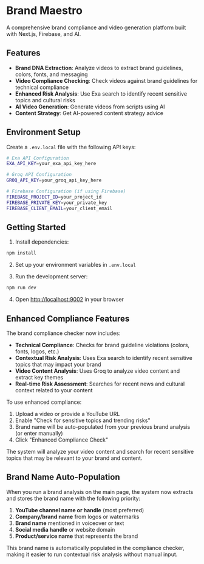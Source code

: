 # Brand Maestro

A comprehensive brand compliance and video generation platform built with Next.js, Firebase, and AI.

## Features

- **Brand DNA Extraction**: Analyze videos to extract brand guidelines, colors, fonts, and messaging
- **Video Compliance Checking**: Check videos against brand guidelines for technical compliance
- **Enhanced Risk Analysis**: Use Exa search to identify recent sensitive topics and cultural risks
- **AI Video Generation**: Generate videos from scripts using AI
- **Content Strategy**: Get AI-powered content strategy advice

## Environment Setup

Create a `.env.local` file with the following API keys:

```bash
# Exa API Configuration
EXA_API_KEY=your_exa_api_key_here

# Groq API Configuration
GROQ_API_KEY=your_groq_api_key_here

# Firebase Configuration (if using Firebase)
FIREBASE_PROJECT_ID=your_project_id
FIREBASE_PRIVATE_KEY=your_private_key
FIREBASE_CLIENT_EMAIL=your_client_email
```

## Getting Started

1. Install dependencies:
```bash
npm install
```

2. Set up your environment variables in `.env.local`

3. Run the development server:
```bash
npm run dev
```

4. Open [http://localhost:9002](http://localhost:9002) in your browser

## Enhanced Compliance Features

The brand compliance checker now includes:

- **Technical Compliance**: Checks for brand guideline violations (colors, fonts, logos, etc.)
- **Contextual Risk Analysis**: Uses Exa search to identify recent sensitive topics that may impact your brand
- **Video Content Analysis**: Uses Groq to analyze video content and extract key themes
- **Real-time Risk Assessment**: Searches for recent news and cultural context related to your content

To use enhanced compliance:
1. Upload a video or provide a YouTube URL
2. Enable "Check for sensitive topics and trending risks"
3. Brand name will be auto-populated from your previous brand analysis (or enter manually)
4. Click "Enhanced Compliance Check"

The system will analyze your video content and search for recent sensitive topics that may be relevant to your brand and content.

## Brand Name Auto-Population

When you run a brand analysis on the main page, the system now extracts and stores the brand name with the following priority:

1. **YouTube channel name or handle** (most preferred)
2. **Company/brand name** from logos or watermarks
3. **Brand name** mentioned in voiceover or text
4. **Social media handle** or website domain
5. **Product/service name** that represents the brand

This brand name is automatically populated in the compliance checker, making it easier to run contextual risk analysis without manual input.
